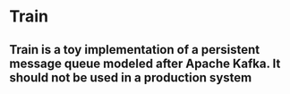 # Train

## Train is a toy implementation of a persistent message queue modeled after Apache Kafka. It should not be used in a production system
